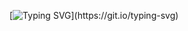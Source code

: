 [![Typing SVG](https://readme-typing-svg.herokuapp.com?color=%33dbb1&lines=Я+крч+пропила+свой+профиль+гитхаба+\:C\()](https://git.io/typing-svg)
